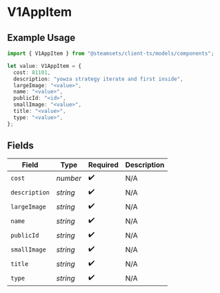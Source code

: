 # V1AppItem

## Example Usage

```typescript
import { V1AppItem } from "@steamsets/client-ts/models/components";

let value: V1AppItem = {
  cost: 81101,
  description: "yowza strategy iterate and first inside",
  largeImage: "<value>",
  name: "<value>",
  publicId: "<id>",
  smallImage: "<value>",
  title: "<value>",
  type: "<value>",
};
```

## Fields

| Field              | Type               | Required           | Description        |
| ------------------ | ------------------ | ------------------ | ------------------ |
| `cost`             | *number*           | :heavy_check_mark: | N/A                |
| `description`      | *string*           | :heavy_check_mark: | N/A                |
| `largeImage`       | *string*           | :heavy_check_mark: | N/A                |
| `name`             | *string*           | :heavy_check_mark: | N/A                |
| `publicId`         | *string*           | :heavy_check_mark: | N/A                |
| `smallImage`       | *string*           | :heavy_check_mark: | N/A                |
| `title`            | *string*           | :heavy_check_mark: | N/A                |
| `type`             | *string*           | :heavy_check_mark: | N/A                |